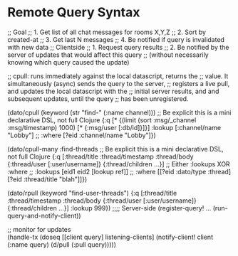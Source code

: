 # Remote Query Syntax
;; Goal
;; 1. Get list of all chat messages for rooms X,Y,Z
;; 2. Sort by created-at
;; 3. Get last N messages
;; 4. Be notified if query is invalidated with new data
;; Clientside
;; 1. Request query results
;; 2. Be notified by the server of updates that would affect this query
;;    (without necessarily knowing which query caused the update)

;; cpull: runs immediately against the local datascript, returns the
;; value. It simultaneously (async) sends the query to the server,
;; registers a live pull, and updates the local datascript with the
;; initial server results, and and subsequent updates, until the query
;; has been unregistered.

(dato/cpull (keyword (str "find-" (:name channel)))
            ;; Be explicit this is a mini declarative DSL, not full Clojure
            {:q       [* {(limit (sort :msg/_channel :msg/timestamp) 1000) [* {:msg/user [:db/id]}]}]
             :lookup  [:channel/name "Lobby"]
             ;; :where [?eid :channel/name "Lobby"]})

(dato/cpull-many :find-threads
            ;; Be explicit this is a mini declarative DSL, not full Clojure
            {:q      [:thread/title :thread/timestamp :thread/body
                      {:thread/user [:user/username]}
                      {:thread/children ...}]
             ;; Either :lookups XOR :where
             ;; :lookups [eid1 eid2 [lookup ref]]
             ;;
             :where [[?eid :dato/type :thread]
                     [?eid :thread/title "blah"]]})

(dato/rpull (keyword "find-user-threads")
            {:q      [:thread/title :thread/timestamp :thread/body
                      {:thread/user [:user/username]}
                      {:thread/children ...}]
             :lookup 999})
;;;; Server-side
(register-query! ...
   (run-query-and-notify-client))

;; monitor for updates   
(handle-tx
 (doseq [[client query] listening-clients]
   (notify-client! client (:name query) (d/pull (:pull query)))))
